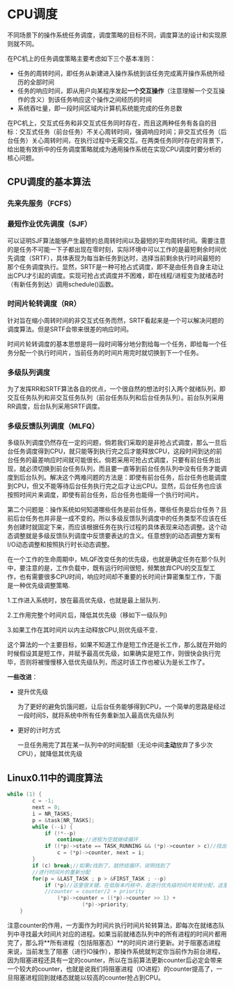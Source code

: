 # CPU调度

不同场景下的操作系统任务调度，调度策略的目标不同，调度算法的设计和实现原则就不同。

在PC机上的任务调度策略主要考虑如下三个基本准则：

- 任务的周转时间，即任务从新建进入操作系统到该任务完成离开操作系统所经历的全部时间
- 任务的响应时间，即从用户向某程序发起**一个交互操作**（注意理解一个交互操作的含义）到该任务响应这个操作之间经历的时间
- 系统吞吐量，即一段时间区域内计算机系统能完成的任务总数

在PC机上，交互式任务和非交互式任务同时存在，而且这两种任务有各自的目标：交互式任务（前台任务）不关心周转时间，强调响应时间；非交互式任务（后台任务）关心周转时间，在执行过程中无需交互。在两类任务同时存在的背景下，给出能有效折中的任务调度策略就成为通用操作系统在实现CPU调度时要分析的核心问题。

## CPU调度的基本算法

### 先来先服务（FCFS）

### 最短作业优先调度（SJF）

可以证明SJF算法能够产生最短的总周转时间以及最短的平均周转时间。需要注意的是任务不可能一下子都出现在零时刻，实际环境中可以工作的是最短剩余时间优先调度（SRTF），具体表现为每当新任务到达时，选择当前剩余执行时间最短的那个任务调度执行。显然，SRTF是一种可抢占式调度，即不是由任务自身主动让出CPU才引起的调度。实现可抢占式调度并不困难，即在线程/进程变为就绪态时（有新任务到达）调用schedule()函数。

### 时间片轮转调度（RR）

针对旨在缩小周转时间的非交互式任务而然，SRTF看起来是一个可以解决问题的调度算法。但是SRTF会带来很差的响应时间。

时间片轮转调度的基本思想是将一段时间等分地分割给每一个任务，即给每一个任务分配一个执行时间片，当前任务的时间片用完时就切换到下一个任务。

### 多级队列调度

为了发挥RR和SRTF算法各自的优点，一个很自然的想法时引入两个就绪队列，即交互任务队列和非交互任务队列（前台任务队列和后台任务队列）。前台队列采用RR调度，后台队列采用SRTF调度。

### 多级反馈队列调度（MLFQ）

多级队列调度仍然存在一定的问题，倘若我们采取的是非抢占式调度，那么一旦后台任务调度得到CPU，就只能等到执行完之后才能释放CPU，这段时间到达的前台任务的最差响应时间就可能很长。倘若采用可抢占式调度，只要有前台任务出现，就必须切换到前台任务队列，而且要一直等到前台任务队列中没有任务才能调度到后台队列。解决这个两难问题的方法是：即使有前台任务，后台任务也能调度到CPU，但又不能等待后台任务执行完之后才让出CPU。显然，后台任务也应该按照时间片来调度，即使有前台任务，后台任务也能得一个执行时间片。

第二个问题是：操作系统如何知道哪些任务是前台任务，哪些任务是后台任务？且前后台任务也并非是一成不变的。所以多级反馈队列调度中的任务类型不应该在任务创建时就固定下来，而应该根据任务在执行过程的具体表现来动态调整。这个动态调整就是多级反馈队列调度中反馈要表达的含义。任意想到的动态调整方案有I/O动态调整和按照执行时长动态调整。

在一个工作的生命周期中，MLQF改变任务的优先级，也就是确定任务在那个队列中，要注意的是，工作负载中，既有运行时间很短，频繁放弃CPU的交互型工作，也有需要很多CPU时间，响应时间却不重要的长时间计算密集型工作，下面是一种优先级调整策略.

1.工作进入系统时，放在最高优先级，也就是最上层队列．

2.工作用完整个时间片后，降低其优先级（移如下一级队列)

3.如果工作在其时间片以内主动释放CPU,则优先级不变．

这个算法的一个主要目标，如果不知道工作是短工作还是长工作，那么就在开始的时候假设其是短工作，并赋予最高优先级，如果确实是短工作，则很快会执行完毕，否则将被慢慢移入低优先级队列，而这时该工作也被认为是长工作了。

**一些改进**：

- 提升优先级

  为了更好的避免饥饿问题，让后台任务能够得到CPU，一个简单的思路是经过一段时间S，就将系统中所有任务重新加入最高优先级队列

- 更好的计时方式

  一旦任务用完了其在某一队列中的时间配额（无论中间**主动**放弃了多少次CPU），就降低其优先级

## Linux0.11中的调度算法

```c
while (1) {
		c = -1;
		next = 0;
		i = NR_TASKS;
		p = &task[NR_TASKS];
		while (--i) {
			if (!*--p)
				continue;//进程为空就继续循环
			if ((*p)->state == TASK_RUNNING && (*p)->counter > c)//找出c最大的task
				c = (*p)->counter, next = i;
		}
		if (c) break;//如果c找到了，就终结循环，说明找到了
		//进行时间片的重新分配
		for(p = &LAST_TASK ; p > &FIRST_TASK ; --p)
			if (*p)//这里很关键，在低版本内核中，是进行优先级时间片轮转分配，这里搞清楚了优先级和时间片的关系
			//counter = counter/2 + priority
				(*p)->counter = ((*p)->counter >> 1) +
						(*p)->priority;
	}
```

注意counter的作用，一方面作为时间片执行时间片轮转算法，即每次在就绪态队列中寻找最大时间片对应的进程。如果当前就绪态队列中的所有进程的时间片都用完了，那么将**所有进程（包括阻塞态）**的时间片进行更新。对于阻塞态进程来说，当前发生了阻塞（进行IO操作），那操作系统就判定你当前作为前台进程，因为阻塞进程还具有一定的counter，所以在当前算法更新counter后必定会带来一个较大的counter，也就是说我们将阻塞进程（IO进程）的counter提高了，一旦阻塞进程回到就绪态就能以较高的counter抢占到CPU。
